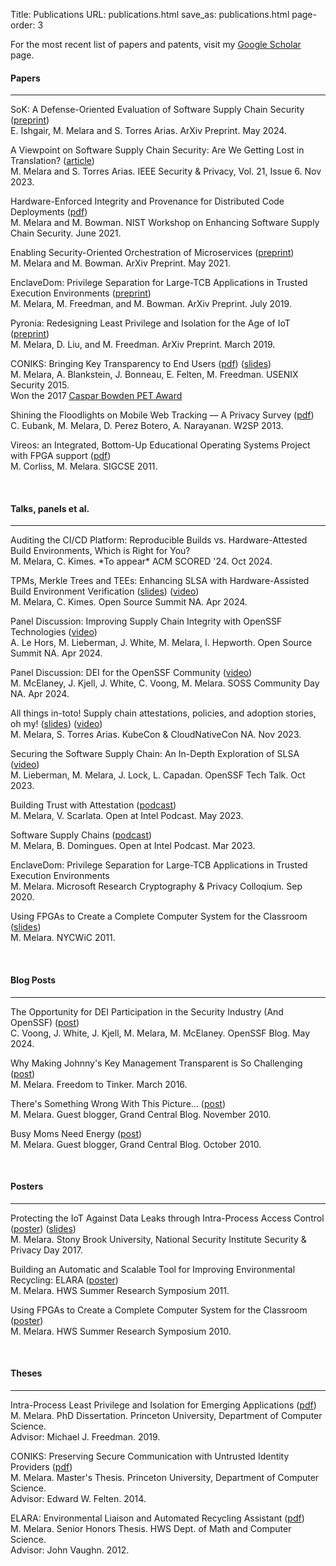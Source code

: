 Title: Publications
URL: publications.html
save_as: publications.html
page-order: 3

For the most recent list of papers and patents, visit my <a class="text-info" href="https://scholar.google.com/citations?user=_YKwSB0AAAAJ&hl=en">Google Scholar</a> page.

<div class="left">
<h4 class="text-primary">Papers</h4><hr class="line"/>
<div class="inner">
<p>
SoK: A Defense-Oriented Evaluation of Software Supply Chain Security (<a class="text-info" href="https://arxiv.org/pdf/2405.14993">preprint</a>)
<br/>
<span class="label_gray">E. Ishgair, M. Melara and S. Torres Arias. ArXiv Preprint. May 2024.</span>
</p>

<p>
A Viewpoint on Software Supply Chain Security: Are We Getting Lost in Translation? (<a class="text-info" href="https://ieeexplore.ieee.org/abstract/document/10315780">article</a>)
<br/>
<span class="label_gray">M. Melara and S. Torres Arias. IEEE Security & Privacy, Vol. 21, Issue 6. Nov 2023.</span>
</p>
<p>
Hardware-Enforced Integrity and Provenance for Distributed Code Deployments (<a class="text-info" href="https://arxiv.org/abs/2106.09843">pdf</a>)
<br/>
<span class="label_gray">M. Melara and M. Bowman. NIST Workshop on Enhancing Software Supply Chain Security. June 2021.</span>
</p>
<p>
Enabling Security-Oriented Orchestration of Microservices (<a class="text-info" href="https://arxiv.org/abs/2106.09841">preprint</a>)
<br/>
<span class="label_gray">M. Melara and M. Bowman. ArXiv Preprint. May 2021.</span>
</p>
<p>
EnclaveDom: Privilege Separation for Large-TCB Applications in Trusted Execution Environments (<a class="text-info" href="https://arxiv.org/abs/1907.13245">preprint</a>)
<br/>
<span class="label_gray">M. Melara, M. Freedman, and M. Bowman. ArXiv Preprint. July 2019.</span>
</p>
<p>
Pyronia: Redesigning Least Privilege and Isolation for the Age of IoT (<a class="text-info" href="https://arxiv.org/abs/1903.01950">preprint</a>)
<br/>
<span class="label_gray">M. Melara, D. Liu, and M. Freedman. ArXiv Preprint. March 2019.</span>
</p>
<p>
CONIKS: Bringing Key Transparency to End Users (<a class="text-info" href="static/pubs/sec15-paper-melara.pdf">pdf</a>) (<a class="text-info" href="static/pubs/coniks_usenix15_pres.pdf">slides</a>)
<br/>
<span class="label_gray">M. Melara, A. Blankstein, J. Bonneau, E. Felten, M. Freedman. USENIX Security 2015.</span>
<br/>
<span class="text-success">Won the 2017 <a href="https://www.petsymposium.org/award/"><u>Caspar Bowden PET Award</u></a></span>
</p>
<p>
Shining the Floodlights on Mobile Web Tracking — A Privacy Survey (<a class="text-info" href="static/pubs/s2p2.pdf">pdf</a>)
<br/>
<span class="label_gray">C. Eubank, M. Melara, D. Perez Botero, A. Narayanan. W2SP 2013.</span>
</p>
<p>
Vireos: an Integrated, Bottom-Up Educational Operating Systems Project with FPGA support (<a class="text-info" href="static/pubs/vireos.pdf">pdf</a>)
<br/>
<span class="label_gray">M. Corliss, M. Melara. SIGCSE 2011.</span>
</p>
</div>
<br/>

<h4 class="text-primary">Talks, panels et al.</h4><hr class="line"/>
<div class="inner">

<p>
Auditing the CI/CD Platform: Reproducible Builds vs. Hardware-Attested Build Environments, Which is Right for You?
<br/>
<span class="label_gray">M. Melara, C. Kimes. *To appear* ACM SCORED '24. Oct 2024.</span>
</p>

<p>
TPMs, Merkle Trees and TEEs: Enhancing SLSA with Hardware-Assisted Build Environment Verification (<a class="text-info" href="static/pubs/habe@ossna2024.pdf">slides</a>) (<a class="text-info" href="https://www.youtube.com/watch?v=Gk0LDi05KRg">video</a>)
<br/>
<span class="label_gray">M. Melara, C. Kimes. Open Source Summit NA. Apr 2024.</span>
</p>

<p>
Panel Discussion: Improving Supply Chain Integrity with OpenSSF Technologies (<a class="text-info" href="https://www.youtube.com/watch?v=6EPROzPfqD8&t=3s">video</a>)
<br/>
<span class="label_gray">A. Le Hors, M. Lieberman, J. White, M. Melara, I. Hepworth. Open Source Summit NA. Apr 2024.</span>
</p>

<p>
Panel Discussion: DEI for the OpenSSF Community (<a class="text-info" href="https://www.youtube.com/watch?v=OZhcpWxzJaA">video</a>)
<br/>
<span class="label_gray">M. McElaney, J. Kjell, J. White, C. Voong, M. Melara. SOSS Community Day NA. Apr 2024.</span>
</p>

<p>
All things in-toto! Supply chain attestations, policies, and adoption stories, oh my! (<a class="text-info" href="static/pubs/in-toto@kccnc2023.pdf">slides</a>) (<a class="text-info" href="https://www.youtube.com/watch?v=wuB--26-WpM">video</a>)
<br/>
<span class="label_gray">M. Melara, S. Torres Arias. KubeCon & CloudNativeCon NA. Nov 2023.</span>
</p>

<p>
Securing the Software Supply Chain: An In-Depth Exploration of SLSA (<a class="text-info" href="https://www.youtube.com/watch?v=HHXPEWvfFwk">video</a>)
<br/>
<span class="label_gray">M. Lieberman, M. Melara, J. Lock, L. Capadan. OpenSSF Tech Talk. Oct 2023.</span>
</p>

<p>
Building Trust with Attestation (<a class="text-info" href="https://openatintel.podbean.com/e/building-trust-with-attestation/">podcast</a>)
<br/>
<span class="label_gray">M. Melara, V. Scarlata. Open at Intel Podcast. May 2023.</span>
</p>

<p>
Software Supply Chains (<a class="text-info" href="https://openatintel.podbean.com/e/software-supply-chains/">podcast</a>)
<br/>
<span class="label_gray">M. Melara, B. Domingues. Open at Intel Podcast. Mar 2023.</span>
</p>

<p>
EnclaveDom: Privilege Separation for Large-TCB Applications in Trusted Execution Environments
<br/>
<span class="label_gray">M. Melara. Microsoft Research Cryptography & Privacy Colloqium. Sep 2020.</span>
</p>

<p>
Using FPGAs to Create a Complete Computer System for the Classroom (<a class="text-info" href="static/pubs/nycwic-pres.pdf">slides</a>)
<br/>
<span class="label_gray">M. Melara. NYCWiC 2011.</span>
</p>

</div>
<br/>

<h4 class="text-primary">Blog Posts</h4><hr class="line"/>
<div class="inner">

<p>
The Opportunity for DEI Participation in the Security Industry (And OpenSSF) (<a class="text-info" href="https://openssf.org/blog/2024/05/29/the-opportunity-for-dei-participation-in-the-security-industry-and-openssf/">post</a>)
<br/>
<span class="label_gray">C. Voong, J. White, J. Kjell, M. Melara, M. McElaney. OpenSSF Blog. May 2024.</span>
</p>

<p>
Why Making Johnny's Key Management Transparent is So Challenging (<a class="text-info" href="https://freedom-to-tinker.com/2016/03/31/why-making-johnnys-key-management-transparent-is-so-challenging/">post</a>)
<br/>
<span class="label_gray">M. Melara. Freedom to Tinker. March 2016.</span>
</p>

<p>
There's Something Wrong With This Picture... (<a class="text-info" href="https://grandcentralblog.wordpress.com/2010/11/05/guest-blogger-marcela-melara-2/">post</a>)
<br/>
<span class="label_gray">M. Melara. Guest blogger, Grand Central Blog. November 2010.</span>
</p>

<p>
Busy Moms Need Energy (<a class="text-info" href="https://grandcentralblog.wordpress.com/2010/10/30/guest-blogger-marcela-melara/">post</a>)
<br/>
<span class="label_gray">M. Melara. Guest blogger, Grand Central Blog. October 2010.</span>
</p>
</div>
<br/>

<h4 class="text-primary">Posters</h4><hr class="line"/>
<div class="inner">
<p>
Protecting the IoT Against Data Leaks through Intra-Process Access Control (<a class="text-info" href="static/pubs/s&pDay-poster.pdf">poster</a>) (<a class="text-info" href="static/pubs/s&pDay-blitz-presentation.pdf">slides</a>)
<br/>
<span class="label_gray">M. Melara. Stony Brook University, National Security Institute Security & Privacy Day 2017.</span>
</p>
<p>
Building an Automatic and Scalable Tool for Improving Environmental Recycling: ELARA (<a class="text-info" href="static/pubs/elara-poster.pdf">poster</a>)
<br/>
<span class="label_gray">M. Melara. HWS Summer Research Symposium 2011.</span>
</p>
<p>
Using FPGAs to Create a Complete Computer System for the Classroom (<a class="text-info" href="static/pubs/fpga-poster.pdf">poster</a>)
<br/>
<span class="label_gray">M. Melara. HWS Summer Research Symposium 2010.</span>
</p>
</div>
<br/>

<h4 class="text-primary">Theses</h4><hr class="line"/>
<div class="inner">
<p>
Intra-Process Least Privilege and Isolation for Emerging Applications (<a class="text-info" href="static/pubs/phd-thesis.pdf">pdf</a>)
<br/>
<span class="label_gray">M. Melara. PhD Dissertation. Princeton University, Department of Computer Science. <br/>Advisor: Michael J. Freedman. 2019.</span>
</p>
<p>
CONIKS: Preserving Secure Communication with Untrusted Identity Providers (<a class="text-info" href="static/pubs/mse-thesis.pdf">pdf</a>)
<br/>
<span class="label_gray">M. Melara. Master's Thesis. Princeton University, Department of Computer Science. <br/>Advisor: Edward W. Felten. 2014.</span>
</p>
<p>
ELARA: Environmental Liaison and Automated Recycling Assistant (<a class="text-info" href="static/pubs/honors-thesis.pdf">pdf</a>)
<br/>
<span class="label_gray">M. Melara. Senior Honors Thesis. HWS Dept. of Math and Computer Science. <br/>Advisor: John Vaughn. 2012.</span>
</p>
</div>
</div>
